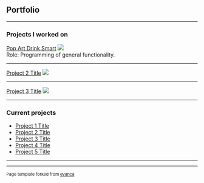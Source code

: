 ## Portfolio

---

### Projects I worked on

[Pop Art Drink Smart](/sample_page)
<img src="https://play-lh.googleusercontent.com/kdPzTLNWQAfkTcIqMZHERgxkUMTs9OwJ-ISn3j4x3Vev8kbDXFvWYGG3616RveZLLGI=s180-rw"/>
<br>
Role: Programming of general functionality.

---
[Project 2 Title](/pdf/sample_presentation.pdf)
<img src="images/dummy_thumbnail.jpg?raw=true"/>

---
[Project 3 Title](http://example.com/)
<img src="images/dummy_thumbnail.jpg?raw=true"/>

---

### Current projects

- [Project 1 Title](http://example.com/)
- [Project 2 Title](http://example.com/)
- [Project 3 Title](http://example.com/)
- [Project 4 Title](http://example.com/)
- [Project 5 Title](http://example.com/)

---




---
<p style="font-size:11px">Page template forked from <a href="https://github.com/evanca/quick-portfolio">evanca</a></p>
<!-- Remove above link if you don't want to attibute -->
